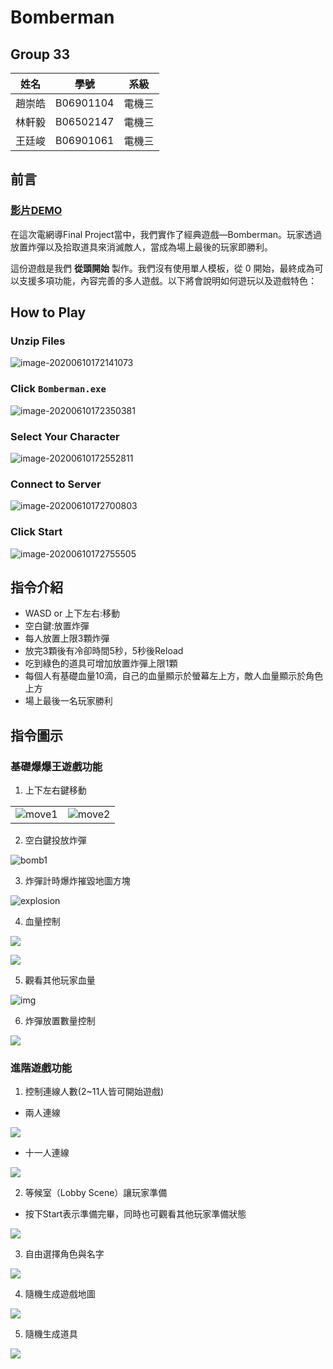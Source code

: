# Bomberman 

## Group 33

| 姓名   | 學號      | 系級   |
| ------ | --------- | ------ |
| 趙崇皓 | B06901104 | 電機三 |
| 林軒毅 | B06502147 | 電機三 |
| 王廷峻 | B06901061 | 電機三 |


## 前言
### [影片DEMO](https://youtu.be/6v4whwohpU0)
在這次電網導Final Project當中，我們實作了經典遊戲—Bomberman。玩家透過放置炸彈以及拾取道具來消滅敵人，當成為場上最後的玩家即勝利。

這份遊戲是我們 **從頭開始** 製作。我們沒有使用單人模板，從 0 開始，最終成為可以支援多項功能，內容完善的多人遊戲。以下將會說明如何遊玩以及遊戲特色：
## How to Play

### Unzip Files

![image-20200610172141073](./images/readme1.png)

### Click `Bomberman.exe`

![image-20200610172350381](./images/readme2.png)

### Select Your Character

 ![image-20200610172552811](./images/readme3.png)

### Connect to Server

![image-20200610172700803](./images/readme4.png)

### Click Start

![image-20200610172755505](C:\Users\Eric42827\AppData\Roaming\Typora\typora-user-images\image-20200610172755505.png)

## 指令介紹
- WASD or 上下左右:移動
- 空白鍵:放置炸彈
- 每人放置上限3顆炸彈
- 放完3顆後有冷卻時間5秒，5秒後Reload
- 吃到綠色的道具可增加放置炸彈上限1顆
- 每個人有基礎血量10滴，自己的血量顯示於螢幕左上方，敵人血量顯示於角色上方
- 場上最後一名玩家勝利

## 指令圖示

### 基礎爆爆王遊戲功能

1. 上下左右鍵移動

|                              |                              |
| :--------------------------: | :--------------------------: |
| ![move1](./images/move1.jpg) | ![move2](./images/move2.jpg) |

2. 空白鍵投放炸彈

![bomb1](./images/bomb1.jpg)

3. 炸彈計時爆炸摧毀地圖方塊

![explosion](./images/explosion.jpg)

4. 血量控制

![](./images/damage.jpg)

![](./images/damage2.jpg)

5. 觀看其他玩家血量

![img](./images/healthbar.png)

6. 炸彈放置數量控制

![](./images/num.jpg)

### 進階遊戲功能
1. 控制連線人數(2~11人皆可開始遊戲)

- 兩人連線

![](./images/lobby.jpg)

- 十一人連線

![](./images/lobby11.jpg)

2. 等候室（Lobby Scene）讓玩家準備

- 按下Start表示準備完畢，同時也可觀看其他玩家準備狀態

![](./images/ready.jpg)

3. 自由選擇角色與名字

![](./images/select.jpg)

4. 隨機生成遊戲地圖

![](./images/map.jpg)

5. 隨機生成道具

![](./images/item.jpg)